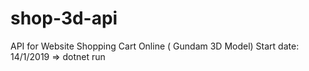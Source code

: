 # shop-3d-api
API for Website Shopping Cart Online ( Gundam 3D Model)
Start date: 14/1/2019
=> dotnet run
